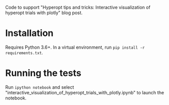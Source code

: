 Code to support "Hyperopt tips and tricks: Interactive visualization of hyperopt trials with plotly" blog post.

# Installation
Requires Python 3.6+. In a virtual environment, run `pip install -r requirements.txt`.

# Running the tests
Run `ipython notebook` and select "interactive_visualization_of_hyperopt_trials_with_plotly.ipynb" to launch the notebook.
